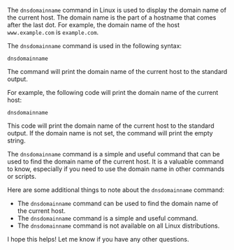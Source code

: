 The `dnsdomainname` command in Linux is used to display the domain name of the current host. The domain name is the part of a hostname that comes after the last dot. For example, the domain name of the host `www.example.com` is `example.com`.

The `dnsdomainname` command is used in the following syntax:

```
dnsdomainname
```

The command will print the domain name of the current host to the standard output.

For example, the following code will print the domain name of the current host:

```
dnsdomainname
```

This code will print the domain name of the current host to the standard output. If the domain name is not set, the command will print the empty string.

The `dnsdomainname` command is a simple and useful command that can be used to find the domain name of the current host. It is a valuable command to know, especially if you need to use the domain name in other commands or scripts.

Here are some additional things to note about the `dnsdomainname` command:

* The `dnsdomainname` command can be used to find the domain name of the current host.
* The `dnsdomainname` command is a simple and useful command.
* The `dnsdomainname` command is not available on all Linux distributions.

I hope this helps! Let me know if you have any other questions.
